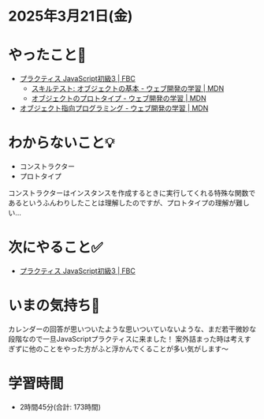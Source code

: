 # 2025年3月21日(金)

# やったこと📝
- [プラクティス JavaScript初級3 \| FBC](https://bootcamp.fjord.jp/practices/276)
  - [スキルテスト: オブジェクトの基本 \- ウェブ開発の学習 \| MDN](https://developer.mozilla.org/ja/docs/Learn_web_development/Core/Scripting/Test_your_skills:_Object_basics)
  - [オブジェクトのプロトタイプ \- ウェブ開発の学習 \| MDN](https://developer.mozilla.org/ja/docs/Learn_web_development/Extensions/Advanced_JavaScript_objects/Object_prototypes)
- [オブジェクト指向プログラミング \- ウェブ開発の学習 \| MDN](https://developer.mozilla.org/ja/docs/Learn_web_development/Extensions/Advanced_JavaScript_objects/Object-oriented_programming)

# わからないこと💡
- コンストラクター
- プロトタイプ

コンストラクターはインスタンスを作成するときに実行してくれる特殊な関数であるというふんわりしたことは理解したのですが、プロトタイプの理解が難しい…

# 次にやること✅
- [プラクティス JavaScript初級3 \| FBC](https://bootcamp.fjord.jp/practices/276)

# いまの気持ち🫶
カレンダーの回答が思いついたような思いついていないような、まだ若干微妙な段階なので一旦JavaScriptプラクティスに来ました！
案外詰まった時は考えすぎずに他のことをやった方がふと浮かんでくることが多い気がします〜


# 学習時間
- 2時間45分(合計: 173時間)
